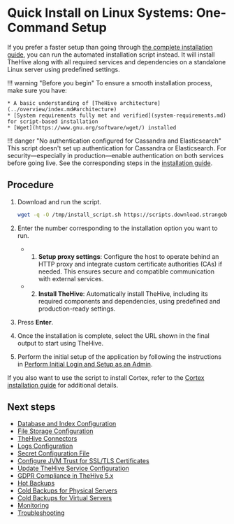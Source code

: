 # Quick Install on Linux Systems: One-Command Setup

If you prefer a faster setup than going through [the complete installation guide](installation-guide-linux-standalone-server.md), you can run the automated installation script instead. It will install TheHive along with all required services and dependencies on a standalone Linux server using predefined settings.

!!! warning "Before you begin"
    To ensure a smooth installation process, make sure you have:

    * A basic understanding of [TheHive architecture](../overview/index.md#architecture)
    * [System requirements fully met and verified](system-requirements.md) for script-based installation
    * [Wget](https://www.gnu.org/software/wget/) installed

!!! danger "No authentication configured for Cassandra and Elasticsearch"
    This script doesn't set up authentication for Cassandra or Elasticsearch. For security—especially in production—enable authentication on both services before going live. See the corresponding steps in the [installation guide](installation-guide-linux-standalone-server.md).

<h2>Procedure</h2>

1. Download and run the script.

    ```bash
    wget -q -O /tmp/install_script.sh https://scripts.download.strangebee.com/latest/sh/install_script.sh ; sudo -v ; bash /tmp/install_script.sh
    ```

2. Enter the number corresponding to the installation option you want to run.

    * 1) **Setup proxy settings**: Configure the host to operate behind an HTTP proxy and integrate custom certificate authorities (CAs) if needed. This ensures secure and compatible communication with external services.
    * 2) **Install TheHive**: Automatically install TheHive, including its required components and dependencies, using predefined and production-ready settings.

3. Press **Enter**.

4. Once the installation is complete, select the URL shown in the final output to start using TheHive.

5. Perform the initial setup of the application by following the instructions in [Perform Initial Login and Setup as an Admin](../administration/perform-initial-setup-as-admin.md).

If you also want to use the script to install Cortex, refer to the [Cortex installation guide](../../cortex/installation-and-configuration/index.md#installation-guide) for additional details.

<h2>Next steps</h2>

* [Database and Index Configuration](../configuration/database.md)
* [File Storage Configuration](../configuration/file-storage.md)
* [TheHive Connectors](../configuration/connectors.md)
* [Logs Configuration](../configuration/logs.md)
* [Secret Configuration File](../configuration/secret.md)
* [Configure JVM Trust for SSL/TLS Certificates](../configuration/ssl/configure-ssl-jvm.md)
* [Update TheHive Service Configuration](../configuration/update-service-configuration.md)
* [GDPR Compliance in TheHive 5.x](../configuration/gdpr.md)
* [Hot Backups](../operations/backup-restore/backup/hot-backup.md)
* [Cold Backups for Physical Servers](../operations/backup-restore/backup/physical-server.md)
* [Cold Backups for Virtual Servers](../operations/backup-restore/backup/virtual-server.md)
* [Monitoring](../operations/monitoring.md)
* [Troubleshooting](../operations/troubleshooting.md)